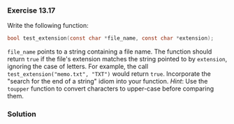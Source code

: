 ### Exercise 13.17

Write the following function:

```c
bool test_extension(const char *file_name, const char *extension);
```

`file_name` points to a string containing a file name. The function should
return `true` if the file's extension matches the string pointed to by
`extension`, ignoring the case of letters. For example, the call
`test_extension("memo.txt", "TXT")` would return `true`. Incorporate the "search
for the end of a string" idiom into your function. *Hint*: Use the `toupper`
function to convert characters to upper-case before comparing them.

### Solution
